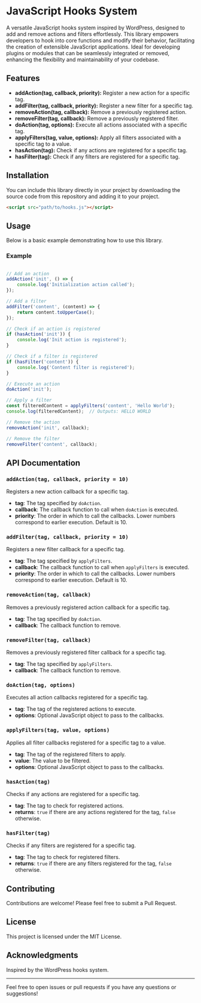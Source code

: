 
# JavaScript Hooks System

A versatile JavaScript hooks system inspired by WordPress, designed to add and remove actions and filters effortlessly. This library empowers developers to hook into core functions and modify their behavior, facilitating the creation of extensible JavaScript applications. Ideal for developing plugins or modules that can be seamlessly integrated or removed, enhancing the flexibility and maintainability of your codebase.

## Features
- **addAction(tag, callback, priority):** Register a new action for a specific tag.
- **addFilter(tag, callback, priority):** Register a new filter for a specific tag.
- **removeAction(tag, callback):** Remove a previously registered action.
- **removeFilter(tag, callback):** Remove a previously registered filter.
- **doAction(tag, options):** Execute all actions associated with a specific tag.
- **applyFilters(tag, value, options):** Apply all filters associated with a specific tag to a value.
- **hasAction(tag):** Check if any actions are registered for a specific tag.
- **hasFilter(tag):** Check if any filters are registered for a specific tag.

## Installation

You can include this library directly in your project by downloading the source code from this repository and adding it to your project.

```html
<script src="path/to/hooks.js"></script>
```

## Usage

Below is a basic example demonstrating how to use this library.

### Example

```javascript

// Add an action
addAction('init', () => {
    console.log('Initialization action called');
});

// Add a filter
addFilter('content', (content) => {
    return content.toUpperCase();
});

// Check if an action is registered
if (hasAction('init')) {
    console.log('Init action is registered');
}

// Check if a filter is registered
if (hasFilter('content')) {
    console.log('Content filter is registered');
}

// Execute an action
doAction('init');

// Apply a filter
const filteredContent = applyFilters('content', 'Hello World');
console.log(filteredContent);  // Outputs: HELLO WORLD

// Remove the action
removeAction('init', callback);

// Remove the filter
removeFilter('content', callback);
```

## API Documentation

### `addAction(tag, callback, priority = 10)`
Registers a new action callback for a specific tag.

- **tag**: The tag specified by `doAction`.
- **callback**: The callback function to call when `doAction` is executed.
- **priority**: The order in which to call the callbacks. Lower numbers correspond to earlier execution. Default is 10.

### `addFilter(tag, callback, priority = 10)`
Registers a new filter callback for a specific tag.

- **tag**: The tag specified by `applyFilters`.
- **callback**: The callback function to call when `applyFilters` is executed.
- **priority**: The order in which to call the callbacks. Lower numbers correspond to earlier execution. Default is 10.

### `removeAction(tag, callback)`
Removes a previously registered action callback for a specific tag.

- **tag**: The tag specified by `doAction`.
- **callback**: The callback function to remove.

### `removeFilter(tag, callback)`
Removes a previously registered filter callback for a specific tag.

- **tag**: The tag specified by `applyFilters`.
- **callback**: The callback function to remove.

### `doAction(tag, options)`
Executes all action callbacks registered for a specific tag.

- **tag**: The tag of the registered actions to execute.
- **options**: Optional JavaScript object to pass to the callbacks.

### `applyFilters(tag, value, options)`
Applies all filter callbacks registered for a specific tag to a value.

- **tag**: The tag of the registered filters to apply.
- **value**: The value to be filtered.
- **options**: Optional JavaScript object to pass to the callbacks.

### `hasAction(tag)`
Checks if any actions are registered for a specific tag.

- **tag**: The tag to check for registered actions.
- **returns**: `true` if there are any actions registered for the tag, `false` otherwise.

### `hasFilter(tag)`
Checks if any filters are registered for a specific tag.

- **tag**: The tag to check for registered filters.
- **returns**: `true` if there are any filters registered for the tag, `false` otherwise.

## Contributing

Contributions are welcome! Please feel free to submit a Pull Request.

## License

This project is licensed under the MIT License.

## Acknowledgments

Inspired by the WordPress hooks system.

---

Feel free to open issues or pull requests if you have any questions or suggestions!